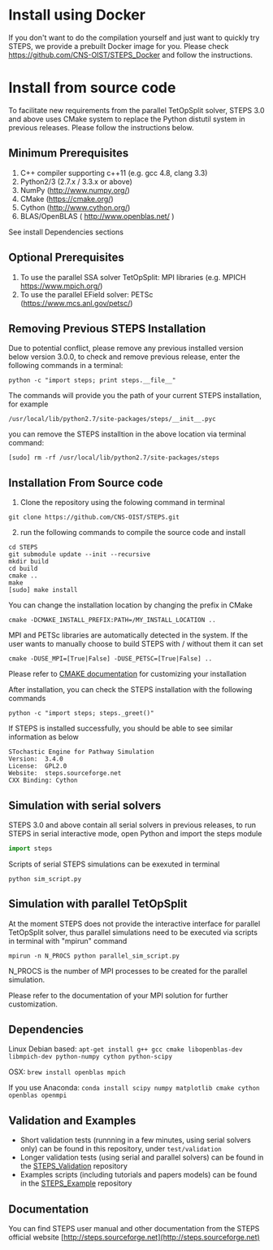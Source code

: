 Install using Docker
====================
If you don't want to do the compilation yourself and just want to quickly try STEPS, we provide a prebuilt Docker image for you. Please check https://github.com/CNS-OIST/STEPS_Docker and follow the instructions.

Install from source code
========================

To facilitate new requirements from the parallel TetOpSplit solver,
STEPS 3.0 and above uses CMake system to replace the Python distutil system
in previous releases. Please follow the instructions below.

Minimum Prerequisites
---------------------
1. C++ compiler supporting c++11 (e.g. gcc 4.8, clang 3.3) 
2. Python2/3 (2.7.x / 3.3.x or above)
3. NumPy (http://www.numpy.org/)
4. CMake (https://cmake.org/)
5. Cython (http://www.cython.org/) 
6. BLAS/OpenBLAS ( http://www.openblas.net/ )

See install Dependencies sections

Optional Prerequisites
----------------------
1. To use the parallel SSA solver TetOpSplit: MPI libraries (e.g. MPICH https://www.mpich.org/)
2. To use the parallel EField solver: PETSc (https://www.mcs.anl.gov/petsc/)


Removing Previous STEPS Installation
------------------------------------
Due to potential conflict, please remove any previous installed version 
below version 3.0.0, to check and remove previous release,
enter the following commands in a terminal:

```
python -c "import steps; print steps.__file__"
```
        
The commands will provide you the path of your current STEPS installation, for example

```
/usr/local/lib/python2.7/site-packages/steps/__init__.pyc
```

you can remove the STEPS installtion in the above location via terminal command:

```
[sudo] rm -rf /usr/local/lib/python2.7/site-packages/steps
```
        
Installation From Source code
-----------------------------
1. Clone the repository using the folowing command in terminal

```
git clone https://github.com/CNS-OIST/STEPS.git
```

2. run the following commands to compile the source code and install

```
cd STEPS
git submodule update --init --recursive
mkdir build
cd build
cmake ..
make
[sudo] make install
```

You can change the installation location by changing the prefix in CMake

```
cmake -DCMAKE_INSTALL_PREFIX:PATH=/MY_INSTALL_LOCATION ..
```

MPI and PETSc libraries are automatically detected in the system. If the user
wants to manually choose to build STEPS with / without them it can set

```
cmake -DUSE_MPI=[True|False] -DUSE_PETSC=[True|False] ..
```        

Please refer to [CMAKE documentation](https://cmake.org/documentation/) for customizing your installation


After installation, you can check the STEPS installation with the following commands

```
python -c "import steps; steps._greet()"
```     
       
If STEPS is installed successfully, you should be able to see similar information as below 

```
STochastic Engine for Pathway Simulation
Version:  3.4.0
License:  GPL2.0
Website:  steps.sourceforge.net
CXX Binding: Cython
```

Simulation with serial solvers
------------------------------
STEPS 3.0 and above contain all serial solvers in previous releases,
to run STEPS in serial interactive mode, open Python and import the steps module

```python
import steps
```

Scripts of serial STEPS simulations can be exexuted in terminal

```
python sim_script.py
```

Simulation with parallel TetOpSplit
-----------------------------------
At the moment STEPS does not provide the interactive interface for parallel TetOpSplit solver,
thus parallel simulations need to be executed via scripts in terminal with "mpirun" command

```
mpirun -n N_PROCS python parallel_sim_script.py
```
        
N_PROCS is the number of MPI processes to be created for the parallel simulation.

Please refer to the documentation of your MPI solution for further customization.


Dependencies
-------------
Linux Debian based:
 `apt-get install g++ gcc cmake libopenblas-dev libmpich-dev python-numpy cython python-scipy`

OSX:
 `brew install openblas mpich`
 
If you use Anaconda:
`conda install scipy numpy matplotlib cmake cython openblas openmpi`
 
Validation and Examples
-----------------------
 - Short validation tests (runnning in a few minutes, using serial solvers only) can be found in this repository, under `test/validation`
 - Longer validation tests (using serial and parallel solvers) can be found in the [STEPS_Validation](https://github.com/CNS-OIST/STEPS_Validation) repository
 - Examples scripts (including tutorials and papers models) can be found in the [STEPS_Example](https://github.com/CNS-OIST/STEPS_Example) repository 
 
Documentation
-------------
You can find STEPS user manual and other documentation from the STEPS official website [http://steps.sourceforge.net](http://steps.sourceforge.net)

